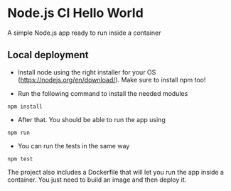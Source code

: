 # Node.js CI Hello World

A simple Node.js app ready to run inside a container

## Local deployment

- Install node using the right installer for your OS (https://nodejs.org/en/download/). Make sure to install npm too!

- Run the following command to install the needed modules

```
npm install
```

- After that. You should be able to run the app using 

```
npm run
```

- You can run the tests in the same way

```
npm test
```

The project also includes a Dockerfile that will let you run the app inside a container. You just need to build 
an image and then deploy it.
